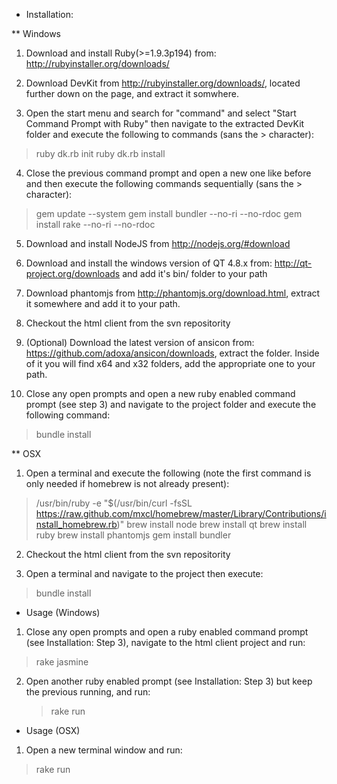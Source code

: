 * Installation:

** Windows
1. Download and install Ruby(>=1.9.3p194) from: http://rubyinstaller.org/downloads/

2. Download DevKit from http://rubyinstaller.org/downloads/, located further down on the page, and extract it somwhere.

3. Open the start menu and search for "command" and select "Start Command Prompt with Ruby" then navigate to the extracted 
   DevKit folder and execute the following to commands (sans the > character):
  > ruby dk.rb init
  > ruby dk.rb install

4. Close the previous command prompt and open a new one like before and then execute the following commands 
   sequentially (sans the > character):
  > gem update --system
  > gem install bundler --no-ri --no-rdoc
  > gem install rake --no-ri --no-rdoc

5. Download and install NodeJS from http://nodejs.org/#download

6. Download and install the windows version of QT 4.8.x from: http://qt-project.org/downloads and add it's bin/ folder to your path

7. Download phantomjs from http://phantomjs.org/download.html, extract it somewhere and add it to your path.

8. Checkout the html client from the svn repositority

9. (Optional) Download the latest version of ansicon from: https://github.com/adoxa/ansicon/downloads, extract the folder. 
   Inside of it you will find x64 and x32 folders, add the appropriate one to your path.

10. Close any open prompts and open a new ruby enabled command prompt (see step 3) and navigate to the project folder and execute the following command:
  > bundle install


** OSX
1. Open a terminal and execute the following (note the first command is only needed if homebrew is not already present):
  > /usr/bin/ruby -e "$(/usr/bin/curl -fsSL https://raw.github.com/mxcl/homebrew/master/Library/Contributions/install_homebrew.rb)"
  > brew install node
  > brew install qt
  > brew install ruby
  > brew install phantomjs
  > gem install bundler

2. Checkout the html client from the svn repositority

3. Open a terminal and navigate to the project then execute:
  > bundle install


* Usage (Windows)

1. Close any open prompts and open a ruby enabled command prompt (see Installation: Step 3), navigate to the html client project and run:
  > rake jasmine

2. Open another ruby enabled prompt (see Installation: Step 3) but keep the previous running, and run:
    > rake run

* Usage (OSX)

1. Open a new terminal window and run:
  > rake run